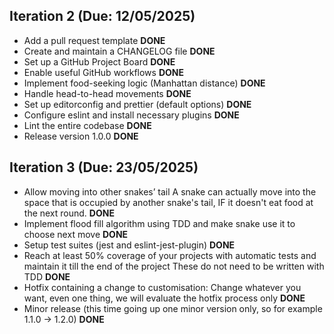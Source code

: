 ## Iteration 2 (Due: 12/05/2025)

- Add a pull request template **DONE**
- Create and maintain a CHANGELOG file **DONE**
- Set up a GitHub Project Board **DONE**
- Enable useful GitHub workflows **DONE**
- Implement food-seeking logic (Manhattan distance) **DONE**
- Handle head-to-head movements **DONE**
- Set up editorconfig and prettier (default options) **DONE**
- Configure eslint and install necessary plugins **DONE**
- Lint the entire codebase **DONE**
- Release version 1.0.0 **DONE**

## Iteration 3 (Due: 23/05/2025)

- Allow moving into other snakes’ tail A snake can actually move into the space that is occupied by another snake's tail, IF it doesn't eat food at the next round. **DONE**
- Implement flood fill algorithm using TDD and make snake use it to choose next move **DONE**
- Setup test suites (jest and eslint-jest-plugin) **DONE**
- Reach at least 50% coverage of your projects with automatic tests and maintain it till the end of the project These do not need to be written with TDD **DONE**
- Hotfix containing a change to customisation: Change whatever you want, even one thing, we will evaluate the hotfix process only **DONE**
- Minor release (this time going up one minor version only, so for example 1.1.0 -> 1.2.0) **DONE**